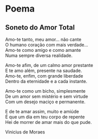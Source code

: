 # Poema
## Soneto do Amor Total

 Amo-te tanto, meu amor... não cante  
 O humano coração com mais verdade...  
 Amo-te como amigo e como amante  
 Numa sempre diversa realidade.  

 Amo-te afim, de um calmo amor prestante  
 E te amo além, presente na saudade.  
 Amo-te, enfim, com grande liberdade  
 Dentro da eternidade e a cada instante.  

 Amo-te como um bicho, simplesmente  
 De um amor sem mistério e sem virtude  
 Com um desejo maciço e permanente.  

 E de te amar assim, muito e amiúde  
 É que um dia em teu corpo de repente  
 Hei de morrer de amar mais do que pude.  

 Vinicius de Moraes